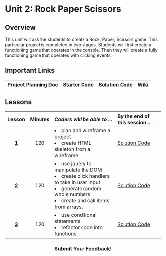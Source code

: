 # Unit 2: Rock Paper Scissors


## Overview
This unit will ask the students to create a Rock, Paper, Scissors game. This particular project is completed in two stages. Students will first create a functioning game that operates in the console. Then they will create a fully functioning game that operates with clicking events.

## Important Links

| [**Project Planning Doc**](https://drive.google.com/open?id=1dddAl5l-A1l0gA-oGxpcCFmlxRJzB7il39QEqmAm2Bs) |[**Starter Code**](https://github.com/ScriptEdcurriculum/advanced_rockpaperscissors_startercode) | [**Solution Code**](https://github.com/ScriptEdcurriculum/advanced_rockpaperscissors_solution)|[Wiki](https://github.com/ScriptEdcurriculum/curriculum2016/wiki/foundationsCourse#unit-9-conditionals-variables--strings)|
|:-------:|:-------:|:-------:|:-------:|

## Lessons
|Lesson|Minutes|*Coders will be able to ...*|By the end of this session...|
|:-------:|:-------:|:-------|:-------|
|[**1**](https://docs.google.com/presentation/d/1ZktWplvZWdjnDF2dpS6sj14J1MHnG9P4AymCSCgWR-U/edit#slide=id.g1d0118cf2a_0_406)|120| <li> plan and wireframe a project</li>  <li> create HTML skeleton from a wireframe</li>| [Solution Code](https://github.com/ScriptEdcurriculum/advanced_rockpaperscissors_solution/tree/step-01)|
|[**2**](https://docs.google.com/presentation/d/1ZktWplvZWdjnDF2dpS6sj14J1MHnG9P4AymCSCgWR-U/edit#slide=id.g1f4c7fca2c_3_463)|120|<li> use jquery to manipulate the DOM</li> <li> create click handlers to take in user input</li><li>  generate random whole numbers</li> <li> create and call items from arrays.</li> |[Solution Code](https://github.com/ScriptEdcurriculum/advanced_rockpaperscissors_solution/tree/step-04)|
|[**3**](https://docs.google.com/presentation/d/1ZktWplvZWdjnDF2dpS6sj14J1MHnG9P4AymCSCgWR-U/edit#slide=id.g1f4c7fca2c_3_475)|120| <li> use conditional statements</li> <li> refactor code into functions</li>| [Solution Code](https://github.com/ScriptEdcurriculum/advanced_rockpaperscissors_solution/tree/step-07)|

<h3 align="center"><a href="https://docs.google.com/forms/d/e/1FAIpQLSfx0wkLyw_jSOhWR2yY8GTR8TV2NXYZc40us7aPHnl9bO6WAQ/viewform">Submit Your Feedback!</a></h3>
